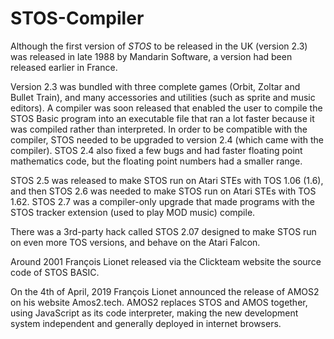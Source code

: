 # STOS-Compiler

Although the first version of *STOS* to be released in the UK (version 2.3) was released in late 1988 by Mandarin Software, a version had been released earlier in France.

Version 2.3 was bundled with three complete games (Orbit, Zoltar and Bullet Train), and many accessories and utilities (such as sprite and music editors). A compiler was soon released that enabled the user to compile the STOS Basic program into an executable file that ran a lot faster because it was compiled rather than interpreted. In order to be compatible with the compiler, STOS needed to be upgraded to version 2.4 (which came with the compiler). STOS 2.4 also fixed a few bugs and had faster floating point mathematics code, but the floating point numbers had a smaller range.

STOS 2.5 was released to make STOS run on Atari STEs with TOS 1.06 (1.6), and then STOS 2.6 was needed to make STOS run on Atari STEs with TOS 1.62. STOS 2.7 was a compiler-only upgrade that made programs with the STOS tracker extension (used to play MOD music) compile.

There was a 3rd-party hack called STOS 2.07 designed to make STOS run on even more TOS versions, and behave on the Atari Falcon.

Around 2001 François Lionet released via the Clickteam website the source code of STOS BASIC.

On the 4th of April, 2019 François Lionet announced the release of AMOS2 on his website Amos2.tech. AMOS2 replaces STOS and AMOS together, using JavaScript as its code interpreter, making the new development system independent and generally deployed in internet browsers. 
